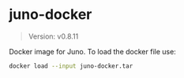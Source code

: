 # juno-docker

> Version: v0.8.11

Docker image for Juno. To load the docker file use:

```bash
docker load --input juno-docker.tar
```
